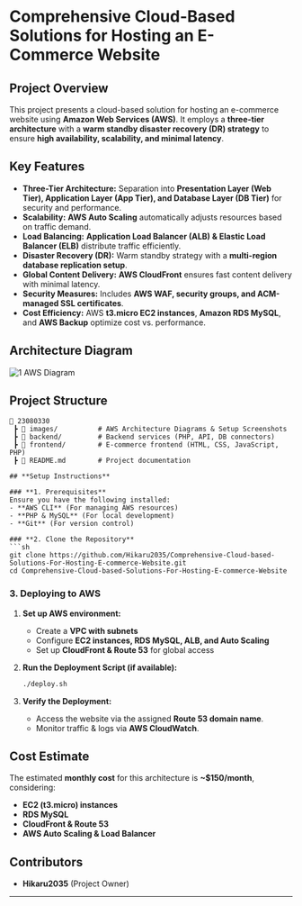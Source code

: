 # **Comprehensive Cloud-Based Solutions for Hosting an E-Commerce Website**  

## **Project Overview**  
This project presents a cloud-based solution for hosting an e-commerce website using **Amazon Web Services (AWS)**. It employs a **three-tier architecture** with a **warm standby disaster recovery (DR) strategy** to ensure **high availability, scalability, and minimal latency**.  

## **Key Features**  

- **Three-Tier Architecture:** Separation into **Presentation Layer (Web Tier), Application Layer (App Tier), and Database Layer (DB Tier)** for security and performance.  
- **Scalability:** **AWS Auto Scaling** automatically adjusts resources based on traffic demand.  
- **Load Balancing:** **Application Load Balancer (ALB) & Elastic Load Balancer (ELB)** distribute traffic efficiently.  
- **Disaster Recovery (DR):** Warm standby strategy with a **multi-region database replication setup**.  
- **Global Content Delivery:** **AWS CloudFront** ensures fast content delivery with minimal latency.  
- **Security Measures:** Includes **AWS WAF, security groups, and ACM-managed SSL certificates**.  
- **Cost Efficiency:** AWS **t3.micro EC2 instances**, **Amazon RDS MySQL**, and **AWS Backup** optimize cost vs. performance.  

## **Architecture Diagram**  
![1 AWS Diagram](https://github.com/user-attachments/assets/f9b4a847-dede-4326-b4ed-46d7d877300c)

## **Project Structure**  

```
📁 23080330  
 ┣ 📂 images/          # AWS Architecture Diagrams & Setup Screenshots  
 ┣ 📂 backend/         # Backend services (PHP, API, DB connectors)  
 ┣ 📂 frontend/        # E-commerce frontend (HTML, CSS, JavaScript, PHP)  
 ┣ 📜 README.md        # Project documentation  

## **Setup Instructions**  

### **1. Prerequisites**  
Ensure you have the following installed:  
- **AWS CLI** (For managing AWS resources)  
- **PHP & MySQL** (For local development)  
- **Git** (For version control)  

### **2. Clone the Repository**  
```sh
git clone https://github.com/Hikaru2035/Comprehensive-Cloud-based-Solutions-For-Hosting-E-commerce-Website.git
cd Comprehensive-Cloud-based-Solutions-For-Hosting-E-commerce-Website
```

### **3. Deploying to AWS**  
1. **Set up AWS environment:**  
   - Create a **VPC with subnets**  
   - Configure **EC2 instances, RDS MySQL, ALB, and Auto Scaling**  
   - Set up **CloudFront & Route 53** for global access  

2. **Run the Deployment Script (if available):**  
   ```sh
   ./deploy.sh
   ```

3. **Verify the Deployment:**  
   - Access the website via the assigned **Route 53 domain name**.  
   - Monitor traffic & logs via **AWS CloudWatch**.  

## **Cost Estimate**  
The estimated **monthly cost** for this architecture is **~$150/month**, considering:  
- **EC2 (t3.micro) instances**  
- **RDS MySQL**  
- **CloudFront & Route 53**  
- **AWS Auto Scaling & Load Balancer**  

## **Contributors**  
- **Hikaru2035** (Project Owner)  


---
